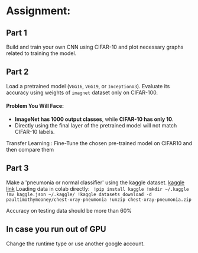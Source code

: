 #  Assignment:
## Part 1
Build and train your own CNN using CIFAR-10 and plot necessary graphs related to training the model.

## Part 2
Load a pretrained model (`VGG16`, `VGG19`, or `InceptionV3`). Evaluate its accuracy using weights of `imagnet` dataset only on CIFAR-100.
#### Problem You Will Face:
* **ImageNet has 1000 output classes**, while **CIFAR-10 has only 10**.
* Directly using the final layer of the pretrained model will not match CIFAR-10 labels.

Transfer Learning : Fine-Tune the chosen pre-trained model on CIFAR10 and then compare them

## Part 3
Make a 'pneumonia or normal classifier' using the kaggle dataset.
[kaggle link](https://www.kaggle.com/datasets/paultimothymooney/chest-xray-pneumonia)
Loading data in colab directly:
`
!pip install kaggle
!mkdir ~/.kaggle
!mv kaggle.json ~/.kaggle/
!kaggle datasets download -d paultimothymooney/chest-xray-pneumonia
!unzip chest-xray-pneumonia.zip`

Accuracy on testing data should be more than 60%



## In case you run out of GPU
Change the runtime type or use another google account.

